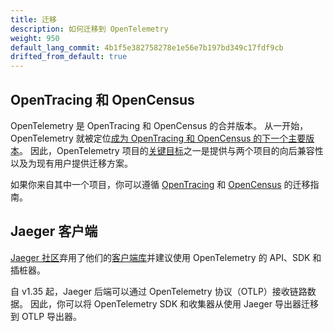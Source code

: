 ```yaml
---
title: 迁移
description: 如何迁移到 OpenTelemetry
weight: 950
default_lang_commit: 4b1f5e382758278e1e56e7b197bd349c17fdf9cb
drifted_from_default: true
---
```


## OpenTracing 和 OpenCensus

OpenTelemetry 是 OpenTracing 和 OpenCensus 的合并版本。
从一开始，OpenTelemetry 就被定位[成为 OpenTracing 和 OpenCensus 的下一个主要版本][]。
因此，OpenTelemetry 项目的[关键目标][]之一是提供与两个项目的向后兼容性以及为现有用户提供迁移方案。

如果你来自其中一个项目，你可以遵循 [OpenTracing](opentracing/) 和
[OpenCensus](opencensus/) 的迁移指南。

## Jaeger 客户端

[Jaeger 社区](https://www.jaegertracing.io/)弃用了他们的[客户端库](https://www.jaegertracing.io/docs/1.17/client-libraries/)并建议使用
OpenTelemetry 的 API、SDK 和插桩器。

自 v1.35 起，Jaeger 后端可以通过 OpenTelemetry 协议（OTLP）接收链路数据。
因此，你可以将 OpenTelemetry SDK 和收集器从使用 Jaeger 导出器迁移到 OTLP 导出器。

[成为 OpenTracing 和 OpenCensus 的下一个主要版本]: https://www.cncf.io/blog/2019/05/21/a-brief-history-of-opentelemetry-so-far/
[关键目标]: https://medium.com/opentracing/merging-opentracing-and-opencensus-f0fe9c7ca6f0
